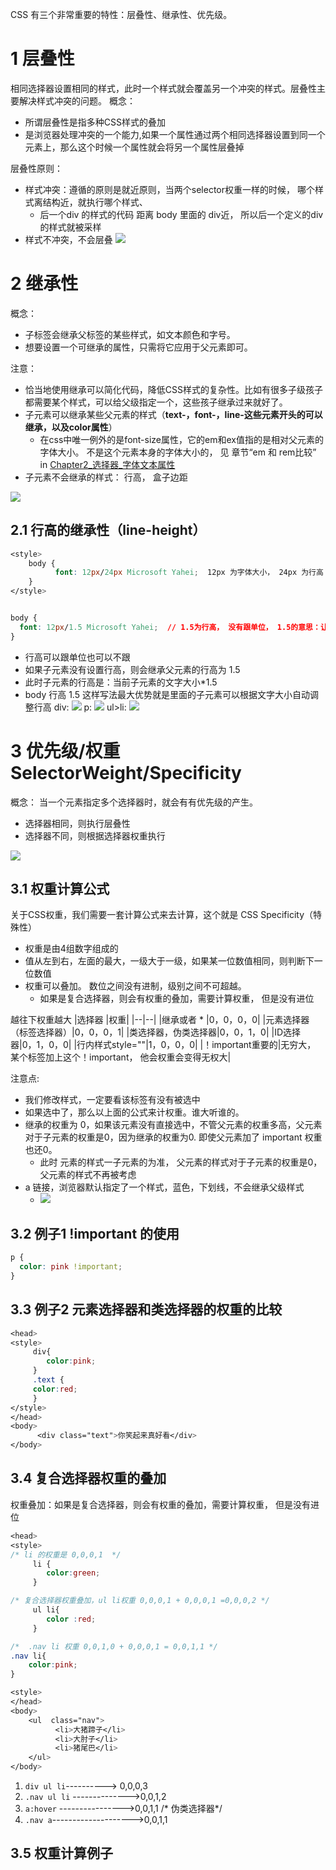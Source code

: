 CSS 有三个非常重要的特性：层叠性、继承性、优先级。
# 1 层叠性
相同选择器设置相同的样式，此时一个样式就会覆盖另一个冲突的样式。层叠性主要解决样式冲突的问题。
概念：
-   所谓层叠性是指多种CSS样式的叠加
-   是浏览器处理冲突的一个能力,如果一个属性通过两个相同选择器设置到同一个元素上，那么这个时候一个属性就会将另一个属性层叠掉

层叠性原则：
-   样式冲突：遵循的原则是就近原则，当两个selector权重一样的时候， 哪个样式离结构近，就执行哪个样式、
    - 后一个div 的样式的代码 距离 body 里面的 div近， 所以后一个定义的div 的样式就被采样
-   样式不冲突，不会层叠
![](image/Chapter_css特性_层叠性_001.png)

# 2 继承性

概念：
-   子标签会继承父标签的某些样式，如文本颜色和字号。
-   想要设置一个可继承的属性，只需将它应用于父元素即可。

注意：
-   恰当地使用继承可以简化代码，降低CSS样式的复杂性。比如有很多子级孩子都需要某个样式，可以给父级指定一个，这些孩子继承过来就好了。    
-   子元素可以继承某些父元素的样式（**text-，font-，line-这些元素开头的可以继承，以及color属性**）
    - 在css中唯一例外的是font-size属性，它的em和ex值指的是相对父元素的字体大小。 不是这个元素本身的字体大小的， 见 章节“em 和 rem比较” in [Chapter2_选择器_字体文本属性](../Chapter2_选择器_字体文本属性/Chapter2_02_字体文本属性.md)
- 子元素不会继承的样式： 行高， 盒子边距

![](image/Chapter_css特性_继承性_001.png)

## 2.1 行高的继承性（line-height）
```css
<style>
    body {
          font: 12px/24px Microsoft Yahei;  12px 为字体大小， 24px 为行高 
    }
</style>


body {
  font: 12px/1.5 Microsoft Yahei;  // 1.5为行高， 没有跟单位， 1.5的意思：让里面body标签内的所有的子标签的行高是， 子标签自己的文字大小的1.5倍
}
```

-   行高可以跟单位也可以不跟
-   如果子元素没有设置行高，则会继承父元素的行高为 1.5
-   此时子元素的行高是：当前子元素的文字大小*1.5
-   body 行高 1.5 这样写法最大优势就是里面的子元素可以根据文字大小自动调整行高
div:
![](image/Chapter_css特性_继承性_002_行高的继承性_01.png)
p:
![](image/Chapter_css特性_继承性_003_行高的继承性_02.png)
ul>li:
![](image/Chapter_css特性_继承性_004_行高的继承性_03.png)
# 3 优先级/权重 SelectorWeight/Specificity

概念： 当一个元素指定多个选择器时，就会有有优先级的产生。
-   选择器相同，则执行层叠性
-   选择器不同，则根据选择器权重执行

![](image/Chapter_css特性_优先级_001.png)

## 3.1 权重计算公式
关于CSS权重，我们需要一套计算公式来去计算，这个就是 CSS Specificity（特殊性）

- 权重是由4组数字组成的
- 值从左到右，左面的最大，一级大于一级，如果某一位数值相同，则判断下一位数值 
- 权重可以叠加。 数位之间没有进制，级别之间不可超越。
    - 如果是复合选择器，则会有权重的叠加，需要计算权重， 但是没有进位

越往下权重越大
|选择器	|权重|
|--|--|
|继承或者 * |0，0，0，0|
|元素选择器（标签选择器）|0，0，0，1|
|类选择器，伪类选择器|0，0，1，0|
|ID选择器|0，1，0，0|
|行内样式style=""|1，0，0，0|
|！important重要的|无穷大， 某个标签加上这个！important， 他会权重会变得无权大|

注意点: 
-  我们修改样式，一定要看该标签有没有被选中
-  如果选中了，那么以上面的公式来计权重。谁大听谁的。
- 继承的权重为 0，如果该元素没有直接选中，不管父元素的权重多高，父元素对于子元素的权重是0，因为继承的权重为0. 即使父元素加了 important 权重也还0。
    - 此时 元素的样式一子元素的为准， 父元素的样式对于子元素的权重是0， 父元素的样式不再被考虑
- a 链接，浏览器默认指定了一个样式，蓝色，下划线，不会继承父级样式
    - ![](image/Chapter_css特性_继承性_005_继承的行高为0.png)

## 3.2 例子1 !important 的使用

```css
p {
  color: pink !important;
}
```
## 3.3 例子2 元素选择器和类选择器的权重的比较
```css
<head>
<style>	
     div{
        color:pink;
     }
     .text {
     color:red;
     }
</style>
</head>
<body>
      <div class="text">你笑起来真好看</div>
</body>
```

## 3.4 复合选择器权重的叠加
权重叠加：如果是复合选择器，则会有权重的叠加，需要计算权重， 但是没有进位
```css
<head>
<style>
/* li 的权重是 0,0,0,1  */
     li {
        color:green;
     }

/* 复合选择器权重叠加，ul li权重 0,0,0,1 + 0,0,0,1 =0,0,0,2 */
     ul li{
        color :red;
     }

/*  .nav li 权重 0,0,1,0 + 0,0,0,1 = 0,0,1,1 */
.nav li{
    color:pink;
}

<style>
</head>
<body>
    <ul  class="nav">
          <li>大猪蹄子</li>
          <li>大肘子</li>
          <li>猪尾巴</li>
    </ul>
</body>
```
1.  `div ul li`----------> 0,0,0,3
2.  `.nav ul li` -------------->0,0,1,2
3.  `a:hover` ---------------->0,0,1,1 /* 伪类选择器*/
4.  `.nav a`-------------------->0,0,1,1

## 3.5 权重计算例子

